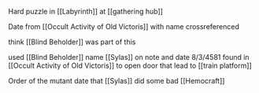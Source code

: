 Hard puzzle in [[Labyrinth]] at [[gathering hub]]

Date from [[Occult Activity of Old Victoris]] with name crossreferenced

think [[Blind Beholder]] was part of this

used [[Blind Beholder]] name [[Sylas]] on note and date 8/3/4581 found in [[Occult Activity of Old Victoris]] to open door that lead to [[train platform]]

Order of the mutant date that [[Sylas]] did some bad [[Hemocraft]]
